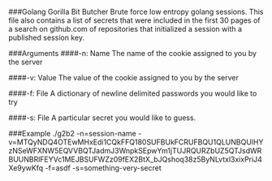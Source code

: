 ###Golang Gorilla Bit Butcher
Brute force low entropy golang sessions. This file also contains a list of secrets that were included in the first 30 pages of a search on github.com of repositories that initialized a session with a published session key.

###Arguments
####-n: Name
The name of the cookie assigned to you by the server

####-v: Value
The value of the cookie assigned to you by the server

####-f: File
A dictionary of newline delimited passwords you would like to try

####-s: File
A particular secret you would like to guess.

###Example
./g2b2 -n=session\-name -v=MTQyNDQ4OTEwMHxEdi1CQkFFQ180SUFBUkFCRUFBQU1QLUNBQUlHYzNSeWFXNW5EQVVBQTJadmJ3WnpkSEpwYm1jTUJRQURZbUZ5QTJsdWRBUUNBRlFEYVc1MEJBSUFWZz09fEX2BtX_bJQshoq38z5ByNLvtxl3xixPriJ4Xe9ywKfq -f=asdf -s=something\-very\-secret
